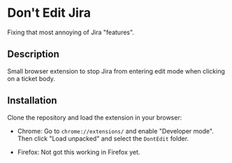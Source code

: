 # Don't Edit Jira

Fixing that most annoying of Jira "features".

## Description

Small browser extension to stop Jira from entering edit mode when clicking on a ticket body.

## Installation

Clone the repository and load the extension in your browser:

- Chrome: Go to `chrome://extensions/` and enable "Developer mode". Then click "Load unpacked" and select the `DontEdit` folder.

- Firefox: Not got this working in Firefox yet.
